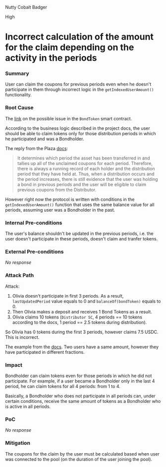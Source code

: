 Nutty Cobalt Badger

High

# Incorrect calculation of the amount for the claim depending on the activity in the periods

### Summary

User can claim the coupons for previous periods even when he doesn't participate in them through incorrect logic in the `getIndexedUserAmount()` functionality.

### Root Cause

The [link](https://github.com/sherlock-audit/2024-12-plaza-finance/blob/14a962c52a8f4731bbe4655a2f6d0d85e144c7c2/plaza-evm/src/BondToken.sol#L1907) on the possible issue in the `BondToken` smart contract.

According to the business logic described in the project docs, the user should be able to claim tokens only for those distribution periods in which he participated and was a Bondholder. 

The reply from the Plaza [docs](https://docs.plaza.finance/protocol-mechanics/coupon-distributions#checkpointing): 

> It determines which period the asset has been transferred in and tallies up all of the unclaimed coupons for each period. Therefore, there is always a running record of each holder and the distribution period that they have held at. Thus, when a distribution occurs and the period increases, there is still evidence that the user was holding a bond in previous periods and the user will be eligible to claim previous coupons from the Distributor. 


However right now the protocol is written with conditions in the `getIndexedUserAmount()` function that uses the same balance value for all periods, assuming user was a Bondholder in the past.

### Internal Pre-conditions

The user's balance shouldn't be updated in the previous periods, i.e. the user doesn't participate in these periods, doesn't claim and tranfer tokens.

### External Pre-conditions

_No response_

### Attack Path

Attack:
1. Olivia doesn't participate in first 3 periods. As a result, `lastUpdatedPeriod` value equals to 0 and `balanceOf(bondToken)` equals to 0.
2. Then Olivia makes a deposit and receives 1 Bond Tokens as a result.
3. Olivia claims 10 tokens (`Distributor SC`, 4 periods == 10 tokens according to the docs, 1 period == 2.5 tokens during distribution). 

So Olivia has 0 tokens during the first 3 periods, however claims 7.5 USDC. This is incorrect.

The example from the [docs](https://docs.plaza.finance/protocol-mechanics/coupon-distributions#checkpointing). Two users have a same amount, however they have participated in different fractions.

### Impact

Bondholder can claim tokens even for those periods in which he did not participate. For example, if a user became a Bondholder only in the last 4 period, he can claim tokens for all 4 periods: from 1 to 4. 

Basically, a Bondholder who does not participate in all periods can, under certain conditions, receive the same amount of tokens as a Bondholder who is active in all periods.

### PoC

_No response_

### Mitigation

The coupons for the claim by the user must be calculated based when user was connected to the pool (on the duration of the user joining the pool).